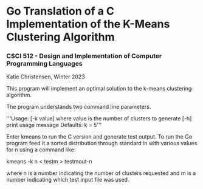 # Go Translation of a C Implementation of the K-Means Clustering Algorithm

### CSCI 512 - Design and Implementation of Computer Programming Languages

Katie Christensen, Winter 2023

This program will implement an optimal solution to the k-means clustering algorithm.

The program understands two command line parameters.

'''Usage:
[-k value] where value is the number of clusters to generate
[-h] print usage message
Defaults: k = 5'''

Enter kmeans to run the C version and generate test output. To run the Go program feed it a sorted distribution through standard in with various values for n using a command like: 

kmeans -k n < testm > testmout-n

where n is a number indicating the number of clusters requested and m is a number indicating which test input file was used.